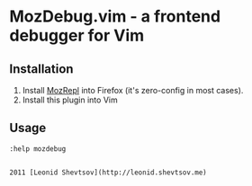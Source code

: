 # MozDebug.vim - a frontend debugger for Vim

## Installation

1. Install [MozRepl](https://addons.mozilla.org/en-US/firefox/addon/mozrepl/) into Firefox (it's zero-config in most cases).
2. Install this plugin into Vim


## Usage

`:help mozdebug`

~~~

2011 [Leonid Shevtsov](http://leonid.shevtsov.me)
